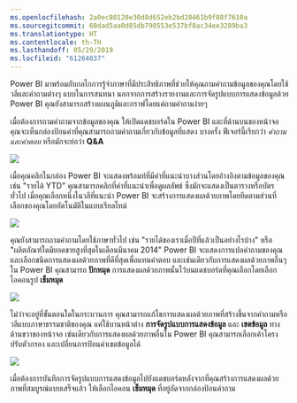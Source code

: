 ```yaml
---
ms.openlocfilehash: 2a0ec80120e30d8d652eb2bd28461b9f88f7610a
ms.sourcegitcommit: 60dad5aa0d85db790553e537bf8ac34ee3289ba3
ms.translationtype: HT
ms.contentlocale: th-TH
ms.lasthandoff: 05/29/2019
ms.locfileid: "61264037"
---
```

Power BI มาพร้อมกับกลไกการรู้จำภาษาที่มีประสิทธิภาพที่ช่วยให้คุณถามคำถามข้อมูลของคุณโดยใช้วลีและคำถามต่างๆ แบบในการสนทนา นอกจากการสร้างรายงานและการจัดรูปแบบการแสดงข้อมูลด้วย Power BI คุณยังสามารถสร้างแผนภูมิและกราฟโดยแค่ถามคำถามง่ายๆ

เมื่อต้องการถามคำถามจากข้อมูลของคุณ ให้เปิดแดชบอร์ดใน Power BI และที่ด้านบนของหน้าจอคุณจะเห็นกล่องป้อนค่าที่คุณสามารถถามคำถามเกี่ยวกับข้อมูลที่แสดง บางครั้ง ฟีเจอร์นี้เรียกว่า *คำถามและคำตอบ* หรือมักจะย่อว่า **Q&A**

![](media/4-3-asking-questions-natural-language/4-3_1.png)

เมื่อคุณคลิกในกล่อง Power BI จะแสดงพร้อมท์ที่มีคำที่แนะนำบางส่วนโดยอ้างอิงตามข้อมูลของคุณ เช่น "รายได้ YTD" คุณสามารถคลิกที่คำที่แนะนำเพื่อดูผลลัพธ์ ซึ่งมักจะแสดงเป็นตารางหรือบัตรทั่วไป เมื่อคุณเลือกหนึ่งในวลีที่แนะนำ Power BI จะสร้างการแสดงผลด้วยภาพโดยยึดตามส่วนที่เลือกของคุณโดยอัตโนมัติในแบบเรียลไทม์

![](media/4-3-asking-questions-natural-language/4-3_2.png)

คุณยังสามารถถามคำถามโดยใช้ภาษาทั่วไป เช่น "รายได้ของเราเมื่อปีที่แล้วเป็นอย่างไรบ้าง" หรือ "ผลิตภัณฑ์ใดมียอดขายสูงที่สุดในเดือนมีนาคม 2014" Power BI จะแสดงการแปลคำถามของคุณ และเลือกชนิดการแสดงผลด้วยภาพที่ดีที่สุดเพื่อแทนคำตอบ และเช่นเดียวกับการแสดงผลด้วยภาพอื่นๆ ใน Power BI คุณสามารถ **ปักหมุด** การแสดงผลด้วยภาพนั้นไว้บนแดชบอร์ดที่คุณเลือกโดยเลือกไอคอนรูป **เข็มหมุด**

![](media/4-3-asking-questions-natural-language/4-3_3.png)

ไม่ว่าจะอยู่ที่ขั้นตอนใดในกระบวนการ คุณสามารถแก้ไขการแสดงผลด้วยภาพที่สร้างขึ้นจากคำถามหรือวลีแบบภาษาธรรมชาติของคุณ แค่ใช้บานหน้าต่าง **การจัดรูปแบบการแสดงข้อมูล** และ **เขตข้อมูล** ทางด้านขวาของหน้าจอ เช่นเดียวกับการแสดงผลด้วยภาพอื่นใน Power BI คุณสามารถเลือกเค้าโครง ปรับตัวกรอง และเปลี่ยนการป้อนค่าเขตข้อมูลได้

![](media/4-3-asking-questions-natural-language/4-3_4.png)

เมื่อต้องการบันทึกการจัดรูปแบบการแสดงข้อมูลไปยังแดชบอร์ดหลังจากที่คุณสร้างการแสดงผลด้วยภาพที่สมบูรณ์แบบเสร็จแล้ว ให้เลือกไอคอน **เข็มหมุด** ที่อยู่ถัดจากกล่องป้อนคำถาม

